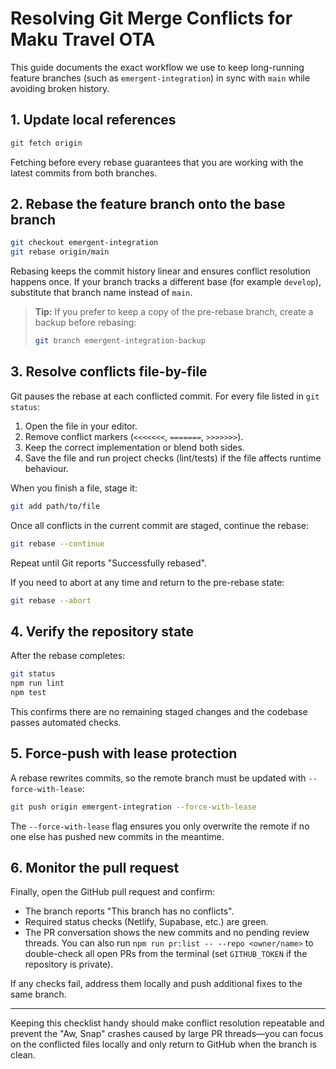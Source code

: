 # Resolving Git Merge Conflicts for Maku Travel OTA

This guide documents the exact workflow we use to keep long-running feature branches (such as `emergent-integration`) in sync with `main` while avoiding broken history.

## 1. Update local references
```bash
git fetch origin
```
Fetching before every rebase guarantees that you are working with the latest commits from both branches.

## 2. Rebase the feature branch onto the base branch
```bash
git checkout emergent-integration
git rebase origin/main
```
Rebasing keeps the commit history linear and ensures conflict resolution happens once. If your branch tracks a different base (for example `develop`), substitute that branch name instead of `main`.

> **Tip:** If you prefer to keep a copy of the pre-rebase branch, create a backup before rebasing:
> ```bash
> git branch emergent-integration-backup
> ```

## 3. Resolve conflicts file-by-file
Git pauses the rebase at each conflicted commit. For every file listed in `git status`:

1. Open the file in your editor.
2. Remove conflict markers (`<<<<<<<`, `=======`, `>>>>>>>`).
3. Keep the correct implementation or blend both sides.
4. Save the file and run project checks (lint/tests) if the file affects runtime behaviour.

When you finish a file, stage it:
```bash
git add path/to/file
```

Once all conflicts in the current commit are staged, continue the rebase:
```bash
git rebase --continue
```
Repeat until Git reports "Successfully rebased".

If you need to abort at any time and return to the pre-rebase state:
```bash
git rebase --abort
```

## 4. Verify the repository state
After the rebase completes:

```bash
git status
npm run lint
npm test
```
This confirms there are no remaining staged changes and the codebase passes automated checks.

## 5. Force-push with lease protection
A rebase rewrites commits, so the remote branch must be updated with `--force-with-lease`:
```bash
git push origin emergent-integration --force-with-lease
```
The `--force-with-lease` flag ensures you only overwrite the remote if no one else has pushed new commits in the meantime.

## 6. Monitor the pull request
Finally, open the GitHub pull request and confirm:

- The branch reports "This branch has no conflicts".
- Required status checks (Netlify, Supabase, etc.) are green.
- The PR conversation shows the new commits and no pending review threads. You can also run `npm run pr:list -- --repo <owner/name>` to double-check all open PRs from the terminal (set `GITHUB_TOKEN` if the repository is private).

If any checks fail, address them locally and push additional fixes to the same branch.

---

Keeping this checklist handy should make conflict resolution repeatable and prevent the "Aw, Snap" crashes caused by large PR threads—you can focus on the conflicted files locally and only return to GitHub when the branch is clean.
